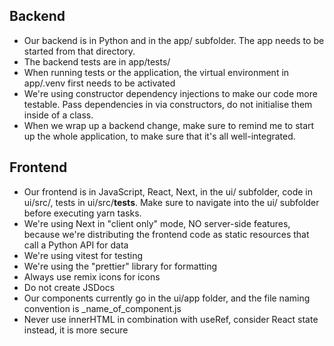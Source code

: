 ## Backend
- Our backend is in Python and in the app/ subfolder. The app needs to be started from that directory.
- The backend tests are in app/tests/
- When running tests or the application, the virtual environment in app/.venv first needs to be activated
- We're using constructor dependency injections to make our code more testable. Pass dependencies in via constructors, do not initialise them inside of a class.
- When we wrap up a backend change, make sure to remind me to start up the whole application, to make sure that it's all well-integrated.

## Frontend
- Our frontend is in JavaScript, React, Next, in the ui/ subfolder, code in ui/src/, tests in ui/src/__tests__. Make sure to navigate into the ui/ subfolder before executing yarn tasks.
- We're using Next in "client only" mode, NO server-side features, because we're distributing the frontend code as static resources that call a Python API for data
- We're using vitest for testing
- We're using the "prettier" library for formatting
- Always use remix icons for icons
- Do not create JSDocs
- Our components currently go in the ui/app folder, and the file naming convention is _name_of_component.js
- Never use innerHTML in combination with useRef, consider React state instead, it is more secure